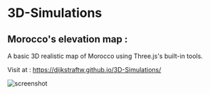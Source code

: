 # 3D-Simulations





## Morocco's elevation map : 

A basic 3D realistic map of Morocco using Three.js's built-in tools. 

Visit at : https://dijkstraftw.github.io/3D-Simulations/


![screenshot](https://user-images.githubusercontent.com/28862912/170831768-ff6ea9d2-ff42-4375-bf71-625ee2a4ebe4.png)
